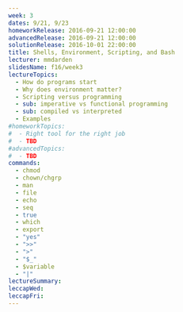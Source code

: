 ```yaml
---
week: 3
dates: 9/21, 9/23
homeworkRelease: 2016-09-21 12:00:00
advancedRelease: 2016-09-21 12:00:00
solutionRelease: 2016-10-01 22:00:00
title: Shells, Environment, Scripting, and Bash
lecturer: mmdarden
slidesName: f16/week3
lectureTopics:
  - How do programs start
  - Why does environment matter?
  - Scripting versus programming
  - sub: imperative vs functional programming
  - sub: compiled vs interpreted
  - Examples
#homeworkTopics:
#  - Right tool for the right job
#  - TBD
#advancedTopics:
#  - TBD
commands:
  - chmod
  - chown/chgrp
  - man
  - file
  - echo
  - seq
  - true
  - which
  - export
  - "yes"
  - ">>"
  - ">"
  - "$_"
  - $variable
  - "|"
lectureSummary:
leccapWed:
leccapFri:
---
```

